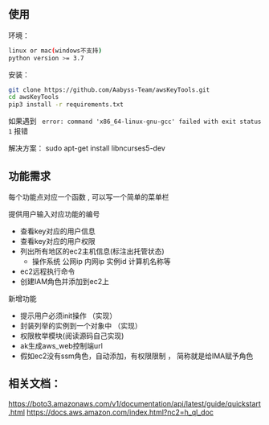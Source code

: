 ## 使用
环境： 
```bash
linux or mac(windows不支持)
python version >= 3.7
```


安装： 
```bash
git clone https://github.com/Aabyss-Team/awsKeyTools.git
cd awsKeyTools
pip3 install -r requirements.txt
```

如果遇到 ` error: command 'x86_64-linux-gnu-gcc' failed with exit status 1` 报错 

解决方案： sudo apt-get install libncurses5-dev



## 功能需求

每个功能点对应一个函数 , 可以写一个简单的菜单栏

提供用户输入对应功能的编号

- 查看key对应的用户信息
- 查看key对应的用户权限
- 列出所有地区的ec2主机信息(标注出托管状态)
  - 操作系统  公网ip 内网ip 实例id 计算机名称等
- ec2远程执行命令
- 创建IAM角色并添加到ec2上

新增功能
- 提示用户必须init操作 （实现）
- 封装列举的实例到一个对象中 （实现）
- 权限枚举模块(阅读源码自己实现)
- ak生成aws_web控制端url
- 假如ec2没有ssm角色，自动添加，有权限限制 ， 简称就是给IMA赋予角色



## 相关文档：
https://boto3.amazonaws.com/v1/documentation/api/latest/guide/quickstart.html
https://docs.aws.amazon.com/index.html?nc2=h_ql_doc


